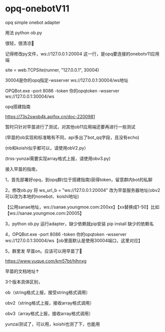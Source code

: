 # opq-onebotV11
opq simple onebot adapter


用法 python ob.py

很轻，很清凉🍦

记得修改py文件，ws://127.0.0.1:20004 这一行，是opq要连接的onebotv11应用端

site = web.TCPSite(runner, "127.0.0.1", 30004)

30004是你的opq指定-wsserver ws://127.0.0.1:30004/ws地址

OPQBot.exe -port 8086 -token 你的opqtoken -wsserver ws://127.0.0.1:30004/ws

opq搭建指南

https://73s2swxb4k.apifox.cn/doc-2200981

暂时只针对早苗进行了测试，对其他ob11应用端还要再进行一些测试

(早苗的ob实现和标准略有不同，api多出了bot_qq字段，且没有echo)

(nb和koishi似乎都可以，请使用obV2.py）

(trss-yunzai需要实现array格式上报，请使用obv3.py)

接入早苗的指南，

1，首先部署好opq，到opq群(位于搭建指南)获得token，留意群内bot的私聊

2，修改ob.py 将 ws_url_b = "ws://127.0.0.1:20004" 改为早苗服务器地址(obv2可以改为本地的nonebot、koishi地址)

【公用sanae地址，ws://sanae.youngmoe.com:200xx】【xx替换成1-50】比如【ws://sanae.youngmoe.com:20005】

3，python ob.py 运行adapter，缺少依赖就pip安装 pip install 缺少的依赖名

4，OPQBot.exe -port 8086 -token 你的opqtoken -wsserver ws://127.0.0.1:30004/ws【ob里面默认是使用30004端口，这里对应】

5，群里发 早苗on。应该可以用早苗了🍉

https://www.yuque.com/km57bt/hlhnxg

早苗的文档地址↑

3个版本具体区别，

ob（string格式上报，接受string格式调用）

obv2（string格式上报，接收array格式调用）

obv3（array格式上报，接收array格式调用）

yunzai测试了，可以用，koishi也测了下，也能用
